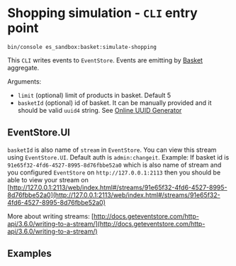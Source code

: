 # Shopping simulation - `CLI` entry point

```
bin/console es_sandbox:basket:simulate-shopping
```

This `CLI` writes events to `EventStore`. Events are emitting by [Basket](doc/domain-model.md#aggregate) aggregate.

Arguments:
- `limit` (optional) limit of products in basket. Default 5
- `basketId` (optional) id of basket. It can be manually provided and it should be valid `uuid4` string. See [Online UUID Generator](https://www.uuidgenerator.net/)

## EventStore.UI

`basketId` is also name of `stream` in `EventStore`. 
You can view this stream using `EventStore.UI`. Default auth is `admin:changeit`.
Example: 
If basket id is `91e65f32-4fd6-4527-8995-8d76fbbe52a0` which is also name of stream and you configured `EventStore` on `http://127.0.0.1:2113` 
then you should be able to view your stream on [http://127.0.0.1:2113/web/index.html#/streams/91e65f32-4fd6-4527-8995-8d76fbbe52a0](http://127.0.0.1:2113/web/index.html#/streams/91e65f32-4fd6-4527-8995-8d76fbbe52a0)

More about writing streams: [http://docs.geteventstore.com/http-api/3.6.0/writing-to-a-stream/](http://docs.geteventstore.com/http-api/3.6.0/writing-to-a-stream/)

## Examples